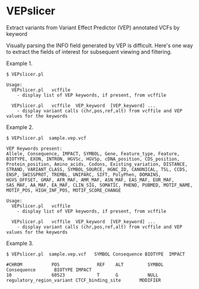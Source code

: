 # VEPslicer
Extract variants from Variant Effect Predictor (VEP) annotated VCFs by keyword

Visually parsing the INFO field generated by VEP is difficult. Here's one way to extract the fields of interest for subsequent viewing and filtering.


Example 1.
```
$ VEPslicer.pl   

Usage:
  VEPslicer.pl   vcffile
    - display list of VEP keywords, if present, from vcffile

  VEPslicer.pl   vcffile  VEP_keyword  [VEP_keyword] ...
    - display variant calls (chr,pos,ref,alt) from vcffile and VEP values for the keywords
```

Example 2.
```
$ VEPslicer.pl  sample.vep.vcf

VEP Keywords present:
Allele, Consequence, IMPACT, SYMBOL, Gene, Feature_type, Feature, BIOTYPE, EXON, INTRON, HGVSc, HGVSp, cDNA_position, CDS_position, Protein_position, Amino_acids, Codons, Existing_variation, DISTANCE, STRAND, VARIANT_CLASS, SYMBOL_SOURCE, HGNC_ID, CANONICAL, TSL, CCDS, ENSP, SWISSPROT, TREMBL, UNIPARC, SIFT, PolyPhen, DOMAINS, HGVS_OFFSET, GMAF, AFR_MAF, AMR_MAF, ASN_MAF, EAS_MAF, EUR_MAF, SAS_MAF, AA_MAF, EA_MAF, CLIN_SIG, SOMATIC, PHENO, PUBMED, MOTIF_NAME, MOTIF_POS, HIGH_INF_POS, MOTIF_SCORE_CHANGE

Usage:
  VEPslicer.pl   vcffile
    - display list of VEP keywords, if present, from vcffile

  VEPslicer.pl   vcffile  VEP_keyword  [VEP_keyword] ...
    - display variant calls (chr,pos,ref,alt) from vcffile and VEP values for the keywords
```

Example 3. 
```
$ VEPslicer.pl  sample.vep.vcf   SYMBOL Consequence BIOTYPE  IMPACT

#CHROM           POS              REF    ALT         SYMBOL   Consequence       BIOTYPE IMPACT
10               60523            T      G           NULL     regulatory_region_variant CTCF_binding_site       MODIFIER
```
